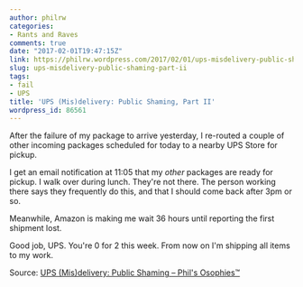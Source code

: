 ```yaml
---
author: philrw
categories:
- Rants and Raves
comments: true
date: "2017-02-01T19:47:15Z"
link: https://philrw.wordpress.com/2017/02/01/ups-misdelivery-public-shaming-part-ii/
slug: ups-misdelivery-public-shaming-part-ii
tags:
- fail
- UPS
title: 'UPS (Mis)delivery: Public Shaming, Part II'
wordpress_id: 86561
---
```


After the failure of my package to arrive yesterday, I re-routed a couple of other incoming packages scheduled for today to a nearby UPS Store for pickup.

I get an email notification at 11:05 that my _other_ packages are ready for pickup. I walk over during lunch. They're not there. The person working there says they frequently do this, and that I should come back after 3pm or so.

Meanwhile, Amazon is making me wait 36 hours until reporting the first shipment lost.

Good job, UPS. You're 0 for 2 this week. From now on I'm shipping all items to my work.

Source: [UPS (Mis)delivery: Public Shaming – Phil's Osophies™](https://philrw.wordpress.com/2017/01/31/ups-misdelivery-public-shaming/)
